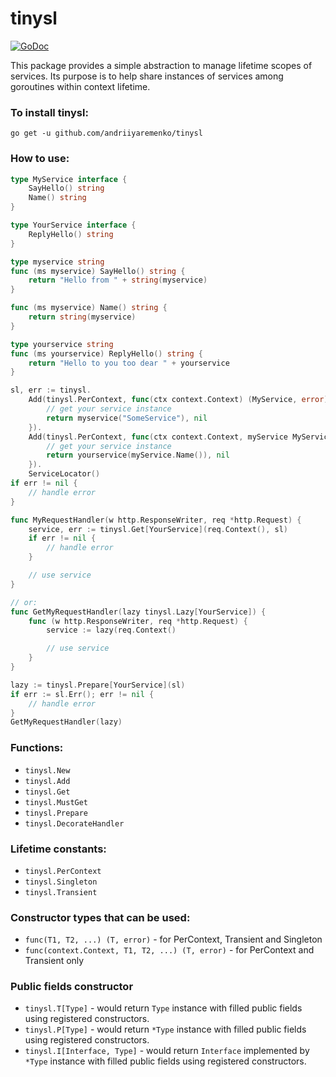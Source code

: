 # tinysl

[![GoDoc](https://img.shields.io/badge/pkg.go.dev-doc-blue)](http://pkg.go.dev/github.com/andriiyaremenko/tinysl)

This package provides a simple abstraction to manage lifetime scopes of services.
Its purpose is to help share instances of services among goroutines within context lifetime.

### To install tinysl:
`go get -u github.com/andriiyaremenko/tinysl`

### How to use:
```go
type MyService interface {
	SayHello() string
	Name() string
}

type YourService interface {
	ReplyHello() string
}

type myservice string
func (ms myservice) SayHello() string {
	return "Hello from " + string(myservice)
}

func (ms myservice) Name() string {
	return string(myservice)
}

type yourservice string
func (ms yourservice) ReplyHello() string {
	return "Hello to you too dear " + yourservice
}

sl, err := tinysl.
	Add(tinysl.PerContext, func(ctx context.Context) (MyService, error){
		// get your service instance
		return myservice("SomeService"), nil
	}).
	Add(tinysl.PerContext, func(ctx context.Context, myService MyService) (YourService, error){
		// get your service instance
		return yourservice(myService.Name()), nil
	}).
	ServiceLocator()
if err != nil {
	// handle error
}

func MyRequestHandler(w http.ResponseWriter, req *http.Request) {
	service, err := tinysl.Get[YourService](req.Context(), sl)
	if err != nil {
		// handle error
	}

	// use service
}

// or:
func GetMyRequestHandler(lazy tinysl.Lazy[YourService]) {
	func (w http.ResponseWriter, req *http.Request) {
		service := lazy(req.Context()

		// use service
	}
}

lazy := tinysl.Prepare[YourService](sl)
if err := sl.Err(); err != nil {
	// handle error
}
GetMyRequestHandler(lazy)
```
### Functions:
 * `tinysl.New`
 * `tinysl.Add`
 * `tinysl.Get`
 * `tinysl.MustGet`
 * `tinysl.Prepare`
 * `tinysl.DecorateHandler`

### Lifetime constants:
 * `tinysl.PerContext`
 * `tinysl.Singleton`
 * `tinysl.Transient`

### Constructor types that can be used:
 * `func(T1, T2, ...) (T, error)` - for PerContext, Transient and Singleton
 * `func(context.Context, T1, T2, ...) (T, error)` - for PerContext and Transient only    

### Public fields constructor
 * `tinysl.T[Type]` - would return `Type` instance with filled public fields using registered constructors.
 * `tinysl.P[Type]` - would return `*Type` instance with filled public fields using registered constructors.
 * `tinysl.I[Interface, Type]` - would return `Interface` implemented by `*Type` instance with filled public fields using registered constructors.
